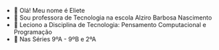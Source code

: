 - 👋 Olá! Meu nome é Eliete
- 👀 Sou professora de Tecnologia na escola Alziro Barbosa Nascimento
- 🌱 Leciono a Disciplina de Tecnologia: Pensamento Computacional e Programação
- 💞️ Nas Séries 9ºA - 9ºB e 2ºA


<!---
ElieteCaser/ElieteCaser is a ✨ special ✨ repository because its `README.md` (this file) appears on your GitHub profile.
You can click the Preview link to take a look at your changes.
--->
